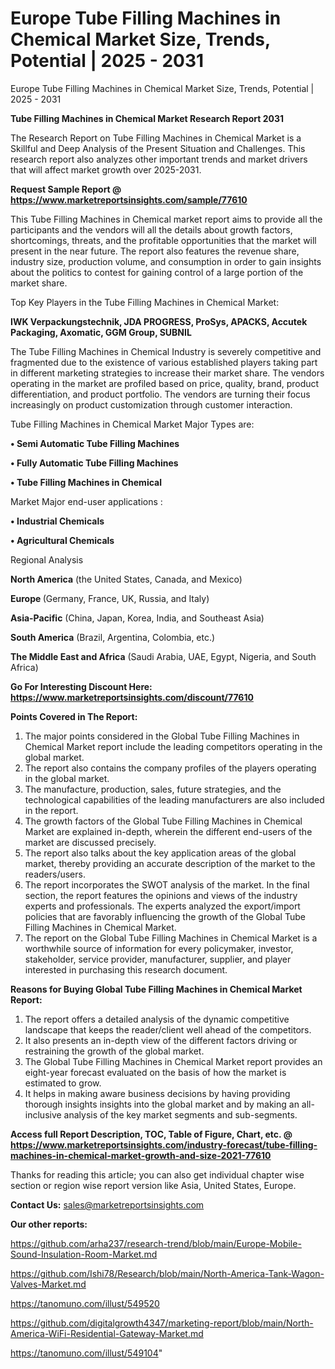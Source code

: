 # Europe Tube Filling Machines in Chemical Market Size, Trends, Potential | 2025 - 2031
 Europe Tube Filling Machines in Chemical Market Size, Trends, Potential | 2025 - 2031

<strong>Tube Filling Machines in Chemical Market Research Report 2031</strong>

The Research Report on Tube Filling Machines in Chemical Market is a Skillful and Deep Analysis of the Present Situation and Challenges. This research report also analyzes other important trends and market drivers that will affect market growth over 2025-2031.

<strong>Request Sample Report @ <a href=https://www.marketreportsinsights.com/sample/77610>https://www.marketreportsinsights.com/sample/77610</a></strong>

This Tube Filling Machines in Chemical market report aims to provide all the participants and the vendors will all the details about growth factors, shortcomings, threats, and the profitable opportunities that the market will present in the near future. The report also features the revenue share, industry size, production volume, and consumption in order to gain insights about the politics to contest for gaining control of a large portion of the market share.

Top Key Players in the Tube Filling Machines in Chemical Market:

<strong>IWK Verpackungstechnik, JDA PROGRESS, ProSys, APACKS, Accutek Packaging, Axomatic, GGM Group, SUBNIL</strong>

The Tube Filling Machines in Chemical Industry is severely competitive and fragmented due to the existence of various established players taking part in different marketing strategies to increase their market share. The vendors operating in the market are profiled based on price, quality, brand, product differentiation, and product portfolio. The vendors are turning their focus increasingly on product customization through customer interaction.

Tube Filling Machines in Chemical Market Major Types are:

<strong>• Semi Automatic Tube Filling Machines

• Fully Automatic Tube Filling Machines

• Tube Filling Machines in Chemical</strong>

Market Major end-user applications :

<strong>• Industrial Chemicals

• Agricultural Chemicals</strong>

Regional Analysis

</u><strong><b>North America</b></strong> (the United States, Canada, and Mexico)

<strong><b>Europe </b></strong>(Germany, France, UK, Russia, and Italy)

<strong><b>Asia-Pacific</b></strong> (China, Japan, Korea, India, and Southeast Asia)

<strong><b>South America</b></strong> (Brazil, Argentina, Colombia, etc.)

<strong><b>The Middle East and Africa</b></strong> (Saudi Arabia, UAE, Egypt, Nigeria, and South Africa)

<strong>Go For Interesting Discount Here: <a href=https://www.marketreportsinsights.com/discount/77610>https://www.marketreportsinsights.com/discount/77610</a></strong>

<strong>Points Covered in The Report:</strong>
<ol>
  <li>The major points considered in the Global Tube Filling Machines in Chemical Market report include the leading competitors operating in the global market.</li>
  <li>The report also contains the company profiles of the players operating in the global market.</li>
  <li>The manufacture, production, sales, future strategies, and the technological capabilities of the leading manufacturers are also included in the report.</li>
  <li>The growth factors of the Global Tube Filling Machines in Chemical Market are explained in-depth, wherein the different end-users of the market are discussed precisely.</li>
  <li>The report also talks about the key application areas of the global market, thereby providing an accurate description of the market to the readers/users.</li>
  <li>The report incorporates the SWOT analysis of the market. In the final section, the report features the opinions and views of the industry experts and professionals. The experts analyzed the export/import policies that are favorably influencing the growth of the Global Tube Filling Machines in Chemical Market.</li>
  <li>The report on the Global Tube Filling Machines in Chemical Market is a worthwhile source of information for every policymaker, investor, stakeholder, service provider, manufacturer, supplier, and player interested in purchasing this research document.</li>
</ol>
<strong>Reasons for Buying Global Tube Filling Machines in Chemical Market Report:</strong>

<ol>
  <li>The report offers a detailed analysis of the dynamic competitive landscape that keeps the reader/client well ahead of the competitors.</li>
  <li>It also presents an in-depth view of the different factors driving or restraining the growth of the global market.</li>
  <li>The Global Tube Filling Machines in Chemical Market report provides an eight-year forecast evaluated on the basis of how the market is estimated to grow.</li>
  <li>It helps in making aware business decisions by having providing thorough insights insights into the global market and by making an all-inclusive analysis of the key market segments and sub-segments.</li>
</ol>
<strong>Access full Report Description, TOC, Table of Figure, Chart, etc. @ <a href=https://www.marketreportsinsights.com/industry-forecast/tube-filling-machines-in-chemical-market-growth-and-size-2021-77610>https://www.marketreportsinsights.com/industry-forecast/tube-filling-machines-in-chemical-market-growth-and-size-2021-77610</a></strong>


Thanks for reading this article; you can also get individual chapter wise section or region wise report version like Asia, United States, Europe.

<strong>Contact Us:</strong>
sales@marketreportsinsights.com

<strong>Our other reports:</strong>

<a href=https://github.com/arha237/research-trend/blob/main/Europe-Mobile-Sound-Insulation-Room-Market.md>https://github.com/arha237/research-trend/blob/main/Europe-Mobile-Sound-Insulation-Room-Market.md</a>

<a href=https://github.com/Ishi78/Research/blob/main/North-America-Tank-Wagon-Valves-Market.md>https://github.com/Ishi78/Research/blob/main/North-America-Tank-Wagon-Valves-Market.md</a>

<a href=https://tanomuno.com/illust/549520>https://tanomuno.com/illust/549520</a>

<a href=https://github.com/digitalgrowth4347/marketing-report/blob/main/North-America-WiFi-Residential-Gateway-Market.md>https://github.com/digitalgrowth4347/marketing-report/blob/main/North-America-WiFi-Residential-Gateway-Market.md</a>

<a href=https://tanomuno.com/illust/549104>https://tanomuno.com/illust/549104</a>"
